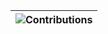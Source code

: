 | <img src="https://raw.githubusercontent.com/nilfalse/nilfalse/master/contributions.gif" alt="Contributions" /> |
| ------------------------------------------------------------------------------------------------------------------------------------------- |
